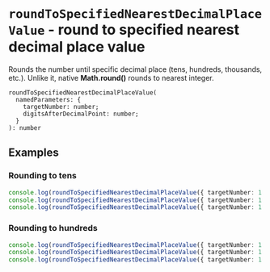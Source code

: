 # `roundToSpecifiedNearestDecimalPlaceValue` - round to specified nearest decimal place value

Rounds the number until specific decimal place (tens, hundreds, thousands, etc.).
Unlike it, native **Math.round()** rounds to nearest integer.

```
roundToSpecifiedNearestDecimalPlaceValue(
  namedParameters: { 
    targetNumber: number; 
    digitsAfterDecimalPoint: number; 
  }
): number
```

## Examples

### Rounding to tens 

```typescript
console.log(roundToSpecifiedNearestDecimalPlaceValue({ targetNumber: 1.11, digitsAfterDecimalPoint: 1 })); // => 1.1
console.log(roundToSpecifiedNearestDecimalPlaceValue({ targetNumber: 1.15, digitsAfterDecimalPoint: 1 })); // => 1.2
console.log(roundToSpecifiedNearestDecimalPlaceValue({ targetNumber: 1.19, digitsAfterDecimalPoint: 1 })); // => 1.2
```


### Rounding to hundreds

```typescript
console.log(roundToSpecifiedNearestDecimalPlaceValue({ targetNumber: 1.111, digitsAfterDecimalPoint: 2 })); // => 1.11
console.log(roundToSpecifiedNearestDecimalPlaceValue({ targetNumber: 1.115, digitsAfterDecimalPoint: 2 })); // => 1.12
console.log(roundToSpecifiedNearestDecimalPlaceValue({ targetNumber: 1.119, digitsAfterDecimalPoint: 2 })); // => 1.12
```
